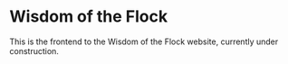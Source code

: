 # Wisdom of the Flock

This is the frontend to the Wisdom of the Flock website, currently under construction. 

